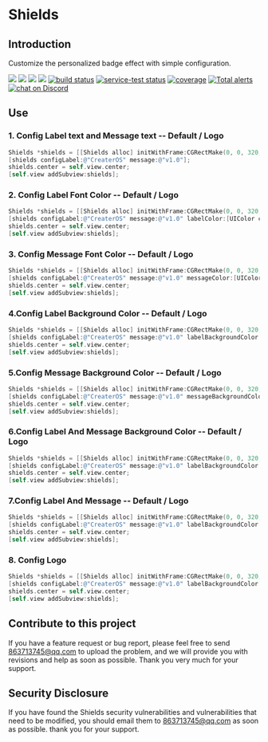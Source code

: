 # Shields

## Introduction

Customize the personalized badge effect with simple configuration.

 <a href="https://github.com/badges/shields/graphs/contributors" alt="Contributors">
        <img src="https://img.shields.io/github/contributors/badges/shields" /></a>
    <a href="#backers" alt="Backers on Open Collective">
        <img src="https://img.shields.io/opencollective/backers/shields" /></a>
    <a href="#sponsors" alt="Sponsors on Open Collective">
        <img src="https://img.shields.io/opencollective/sponsors/shields" /></a>
    <a href="https://github.com/badges/shields/pulse" alt="Activity">
        <img src="https://img.shields.io/github/commit-activity/m/badges/shields" /></a>
    <a href="https://circleci.com/gh/badges/shields/tree/master">
        <img src="https://img.shields.io/circleci/project/github/badges/shields/master" alt="build status"></a>
    <a href="https://circleci.com/gh/badges/daily-tests">
        <img src="https://img.shields.io/circleci/project/github/badges/daily-tests?label=service%20tests"
            alt="service-test status"></a>
    <a href="https://coveralls.io/github/badges/shields">
        <img src="https://img.shields.io/coveralls/github/badges/shields"
            alt="coverage"></a>
    <a href="https://lgtm.com/projects/g/badges/shields/alerts/">
        <img src="https://img.shields.io/lgtm/alerts/g/badges/shields"
            alt="Total alerts"/></a>
    <a href="https://discord.gg/HjJCwm5">
        <img src="https://img.shields.io/discord/308323056592486420?logo=discord"
            alt="chat on Discord"></a>

## Use

### 1. Config Label text and Message text -- Default /  Logo

```objective-c
Shields *shields = [[Shields alloc] initWithFrame:CGRectMake(0, 0, 320, 40) style:ShieldsDefault];
[shields configLabel:@"CreaterOS" message:@"v1.0"];
shields.center = self.view.center;
[self.view addSubview:shields];
```

### 2. Config Label Font Color -- Default /  Logo

```objective-c
Shields *shields = [[Shields alloc] initWithFrame:CGRectMake(0, 0, 320, 40) style:ShieldsDefault];
[shields configLabel:@"CreaterOS" message:@"v1.0" labelColor:[UIColor colorWithRed: 86/255.0 green: 88/255.0 blue: 224/255.0 alpha:1.000]];
shields.center = self.view.center;
[self.view addSubview:shields];
```

### 3. Config Message Font Color -- Default /  Logo

```objective-c
Shields *shields = [[Shields alloc] initWithFrame:CGRectMake(0, 0, 320, 40) style:ShieldsDefault];
[shields configLabel:@"CreaterOS" message:@"v1.0" messageColor:[UIColor colorWithRed: 86/255.0 green: 88/255.0 blue: 224/255.0 alpha:1.000]];
shields.center = self.view.center;
[self.view addSubview:shields];
```

### 4.Config Label Background Color -- Default /  Logo

```objective-c
Shields *shields = [[Shields alloc] initWithFrame:CGRectMake(0, 0, 320, 40) style:ShieldsDefault];
[shields configLabel:@"CreaterOS" message:@"v1.0" labelBackgroundColor:[UIColor colorWithRed: 241/255.0 green: 176/255.0 blue: 101/255.0 alpha:1.000]];
shields.center = self.view.center;
[self.view addSubview:shields];
```

### 5.Config Message Background Color -- Default /  Logo

```objective-c
Shields *shields = [[Shields alloc] initWithFrame:CGRectMake(0, 0, 320, 40) style:ShieldsDefault];
[shields configLabel:@"CreaterOS" message:@"v1.0" messageBackgroundColor:[UIColor colorWithRed: 241/255.0 green: 176/255.0 blue: 101/255.0 alpha:1.000]];
shields.center = self.view.center;
[self.view addSubview:shields];
```

### 6.Config Label And Message Background Color -- Default /  Logo

```objective-c
Shields *shields = [[Shields alloc] initWithFrame:CGRectMake(0, 0, 320, 40) style:ShieldsDefault];
[shields configLabel:@"CreaterOS" message:@"v1.0" labelBackgroundColor:[UIColor colorWithRed: 241/255.0 green: 176/255.0 blue: 101/255.0 alpha:1.000] messageBackgroundColor:[UIColor colorWithRed: 86/255.0 green: 88/255.0 blue: 224/255.0 alpha:1.000]];
shields.center = self.view.center;
[self.view addSubview:shields];
```

### 7.Config Label And Message -- Default /  Logo

```objective-c
Shields *shields = [[Shields alloc] initWithFrame:CGRectMake(0, 0, 320, 40) style:ShieldsDefault];
[shields configLabel:@"CreaterOS" message:@"v1.0" labelBackgroundColor:[UIColor colorWithRed: 86/255.0 green: 88/255.0 blue: 224/255.0 alpha:1.000] messageBackgroundColor:[UIColor colorWithRed: 241/255.0 green: 176/255.0 blue: 101/255.0 alpha:1.000] labelColor:UIColor.whiteColor messageColor:UIColor.whiteColor];
shields.center = self.view.center;
[self.view addSubview:shields];
```

### 8. Config Logo

```objective-c
Shields *shields = [[Shields alloc] initWithFrame:CGRectMake(0, 0, 320, 40) style:ShieldsLogo];
[shields configLabel:@"CreaterOS" message:@"v1.0" labelBackgroundColor:[UIColor colorWithRed: 241/255.0 green: 176/255.0 blue: 101/255.0 alpha:1.000] messageBackgroundColor:[UIColor colorWithRed: 193/255.0 green: 241/255.0 blue: 172/255.0 alpha:1.000] labelColor:[UIColor colorWithRed: 242/255.0 green: 242/255.0 blue: 246/255.0 alpha:1.000] messageColor:[UIColor colorWithRed: 242/255.0 green: 242/255.0 blue: 246/255.0 alpha:1.000] logo:[UIImage imageNamed:@"lanmei"] logoWidth:15 logoPosition:CGPointMake(10, 10)];
shields.center = self.view.center;
[self.view addSubview:shields];
```

## Contribute to this project

If you have a feature request or bug report, please feel free to send [863713745@qq.com](mailto:863713745@qq.com) to upload the problem, and we will provide you with revisions and help as soon as possible. Thank you very much for your support.

## Security Disclosure

If you have found the Shields security vulnerabilities and vulnerabilities that need to be modified, you should email them to [863713745@qq.com](mailto:863713745@qq.com) as soon as possible. thank you for your support.
